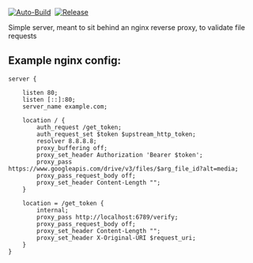 [![Auto-Build](https://github.com/dustypigtv/DustyPig.GoogleDrivReverseProxy/actions/workflows/auto_build.yml/badge.svg)](https://github.com/dustypigtv/DustyPig.GoogleDrivReverseProxy/actions/workflows/auto_build.yml)&nbsp;&nbsp;[![Release](https://github.com/dustypigtv/DustyPig.GoogleDrivReverseProxy/actions/workflows/release.yml/badge.svg)](https://github.com/dustypigtv/DustyPig.GoogleDrivReverseProxy/actions/workflows/release.yml)


Simple server, meant to sit behind an nginx reverse proxy, to validate file requests

## Example nginx config:

```
server {

	listen 80;
	listen [::]:80;
	server_name example.com;

	location / {
		auth_request /get_token;
		auth_request_set $token $upstream_http_token;
		resolver 8.8.8.8;
		proxy_buffering off;
		proxy_set_header Authorization 'Bearer $token';
		proxy_pass https://www.googleapis.com/drive/v3/files/$arg_file_id?alt=media;
		proxy_pass_request_body off;
		proxy_set_header Content-Length "";
	}
	
	location = /get_token {
		internal;
		proxy_pass http://localhost:6789/verify;
		proxy_pass_request_body off;
		proxy_set_header Content-Length "";
		proxy_set_header X-Original-URI $request_uri;
    }
}
```